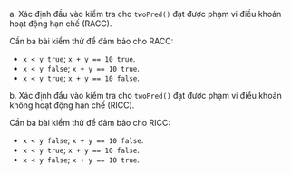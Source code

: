 a. Xác định đầu vào kiểm tra cho `twoPred()` đạt được phạm vi điều khoản hoạt động hạn chế (RACC).

Cần ba bài kiểm thử để đảm bảo cho RACC:
- `x < y true`; `x + y == 10 true`.
- `x < y false`; `x + y == 10 true`.
- `x < y true`; `x + y == 10 false`. 

b. Xác định đầu vào kiểm tra cho `twoPred()` đạt được phạm vi điều khoản không hoạt động hạn chế (RICC).

Cần ba bài kiểm thử để đảm bảo cho RICC:

- `x < y false`; `x + y == 10 false`.
- `x < y true`; `x + y == 10 false`.
- `x < y false`; `x + y == 10 true`. 